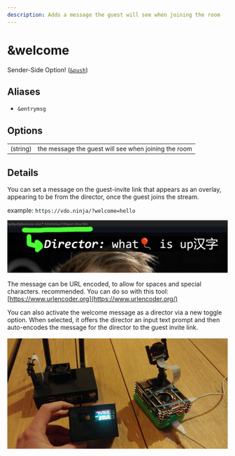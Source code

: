 ```yaml
---
description: Adds a message the guest will see when joining the room
---
```


# \&welcome

Sender-Side Option! ([`&push`](../source-settings/push.md))

## Aliases

* `&entrymsg`

## Options

|          |                                                      |
| -------- | ---------------------------------------------------- |
| (string) | the message the guest will see when joining the room |

## Details

You can set a message on the guest-invite link that appears as an overlay, appearing to be from the director, once the guest joins the stream.

example: `https://vdo.ninja/?welcome=hello`

![](<../.gitbook/assets/image (133).png>)

The message can be URL encoded, to allow for spaces and special characters. recommended. You can do so with this tool: [https://www.urlencoder.org](https://www.urlencoder.org/)

You can also activate the welcome message as a director via a new toggle option. When selected, it offers the director an input text prompt and then auto-encodes the message for the director to the guest invite link.\
\
![](<../.gitbook/assets/image (127) (1).png>)
